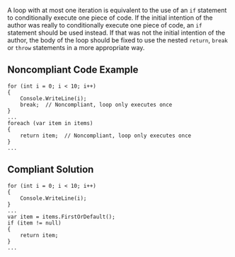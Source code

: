 
A loop with at most one iteration is equivalent to the use of an `if` statement to conditionally execute one piece of code. If the initial intention of the author was really to conditionally execute one piece of code, an `if` statement should be used instead. If that was not the initial intention of the author, the body of the loop should be fixed to use the nested `return`, `break` or `throw` statements in a more appropriate way.

## Noncompliant Code Example


    for (int i = 0; i < 10; i++)
    {
        Console.WriteLine(i);
        break;  // Noncompliant, loop only executes once
    }
    ...
    foreach (var item in items)
    {
        return item;  // Noncompliant, loop only executes once
    }
    ...


## Compliant Solution


    for (int i = 0; i < 10; i++)
    {
        Console.WriteLine(i);
    }
    ...
    var item = items.FirstOrDefault();
    if (item != null)
    {
        return item;
    }
    ...

